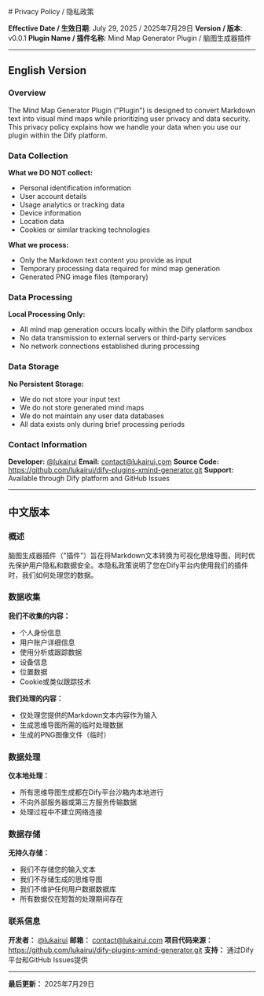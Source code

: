 ﻿﻿# Privacy Policy / 隐私政策

**Effective Date / 生效日期**: July 29, 2025 / 2025年7月29日
**Version / 版本**: v0.0.1
**Plugin Name / 插件名称**: Mind Map Generator Plugin / 脑图生成器插件

---

## English Version

### Overview

The Mind Map Generator Plugin ("Plugin") is designed to convert Markdown text into visual mind maps while prioritizing user privacy and data security. This privacy policy explains how we handle your data when you use our plugin within the Dify platform.

### Data Collection

**What we DO NOT collect:**
- Personal identification information
- User account details
- Usage analytics or tracking data
- Device information
- Location data
- Cookies or similar tracking technologies

**What we process:**
- Only the Markdown text content you provide as input
- Temporary processing data required for mind map generation
- Generated PNG image files (temporary)

### Data Processing

**Local Processing Only:**
- All mind map generation occurs locally within the Dify platform sandbox
- No data transmission to external servers or third-party services
- No network connections established during processing

### Data Storage

**No Persistent Storage:**
- We do not store your input text
- We do not store generated mind maps
- We do not maintain any user data databases
- All data exists only during brief processing periods

### Contact Information

**Developer:** [@lukairui](https://github.com/lukairui)
**Email:** contact@lukairui.com
**Source Code:** https://github.com/lukairui/dify-plugins-xmind-generator.git
**Support:** Available through Dify platform and GitHub Issues

---

## 中文版本

### 概述

脑图生成器插件（"插件"）旨在将Markdown文本转换为可视化思维导图，同时优先保护用户隐私和数据安全。本隐私政策说明了您在Dify平台内使用我们的插件时，我们如何处理您的数据。

### 数据收集

**我们不收集的内容：**
- 个人身份信息
- 用户账户详细信息
- 使用分析或跟踪数据
- 设备信息
- 位置数据
- Cookie或类似跟踪技术

**我们处理的内容：**
- 仅处理您提供的Markdown文本内容作为输入
- 生成思维导图所需的临时处理数据
- 生成的PNG图像文件（临时）

### 数据处理

**仅本地处理：**
- 所有思维导图生成都在Dify平台沙箱内本地进行
- 不向外部服务器或第三方服务传输数据
- 处理过程中不建立网络连接

### 数据存储

**无持久存储：**
- 我们不存储您的输入文本
- 我们不存储生成的思维导图
- 我们不维护任何用户数据数据库
- 所有数据仅在短暂的处理期间存在

### 联系信息

**开发者：** [@lukairui](https://github.com/lukairui)
**邮箱：** contact@lukairui.com
**项目代码来源：** https://github.com/lukairui/dify-plugins-xmind-generator.git
**支持：** 通过Dify平台和GitHub Issues提供

---

**最后更新：** 2025年7月29日
